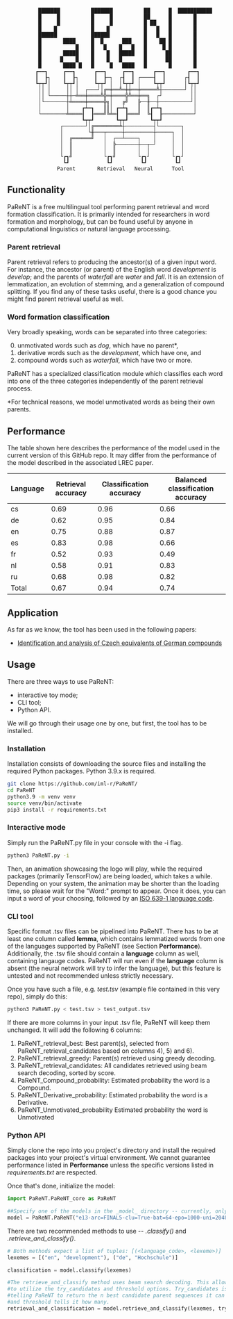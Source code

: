 ```
          ███████          ███████          ██      █  ███████████
          █     █          █     █          ██      █       █
          █     █          █     █          █ ██    █       █
          █    █           █    █           █   █   █       █
          ██████           ██████           █   █   █       █
          █       ████     █  █      ███    █    ██ █       █
          █           █    █   █    █   █   █     █ █       █
          █       █████    █    █   █████   █      ██       █
          █      █    █    █    █   █       █      ██       █
          █       ████ █   █     █   ████   █       █       █
         ┏━━┓     ┏━━┓      ┏━━┓     ┏━━┓      ┏━━┓       ┏━━┓
         ┃  ┠┐    ┃  ┠┐     ┃  ┠─┐  ┌┨  ┃ ┌────┨  ┃      ┌┨  ┃
         ┗┯┯┛│    ┗┯┯┛│     ┗┯┯┛ │  │┗┯┯┛ │    ┗┯┯┛      │┗┯┯┛
          ││ │     ││ │  ┌───┘│╔═╪══╩═╪╪══╪═════╩┼───────┘ ││
          ││ └─────┼┼─╧══╪════╩╬═╪════╬╩══╪══╗  ┌┘         ││
          │└───────┼╧════╪═════╬╗│   ╔╝   ╠──╫──┼──────────┘│
          │        │    ┏┷━┓   ║║│ ┏━┷┓   ║  ║┏━┷┓          │
          └────────╧════┨  ┠═══╝╚╧═┨  ┠═══╝  ╚┨  ┠──────────┘
                        ┗┯┯┛       ┗┯┯┛       ┗┯┯┛
                 ┌───────┘│╔════════╧┼─────────┤└───────┐
                 │        └╫───┬─────┼─────────┼─────┐  │
                 │  ╔══════╝   │  ┌──┴────┐    │     │  │
                 │  ║          │  ╠───────┼──┬─┘     │  │
                 │  ║          │  ║       │  │       │  │
                 └┏┓╝          └┏┓╝       └┏┓┘       └┏┓┘
                  ┗┛            ┗┛         ┗┛         ┗┛
                Parent       Retrieval   Neural      Tool
```

## Functionality

PaReNT is a free multilingual tool performing parent retrieval and word formation classification. 
It is primarily intended for researchers in word formation and morphology, but can be found useful by anyone in computational linguistics or natural language processing.

### Parent retrieval
Parent retrieval refers to producing the ancestor(s) of a given input word. For instance, the ancestor (or parent) of the English word _development_ is _develop_; and the parents of _waterfall_ are _water_ and _fall_. It is an extension of lemmatization, an evolution of stemming, and a generalization of compound splitting. If you find any of these tasks useful, there is a good chance you might find parent retrieval useful as well.

### Word formation classification
Very broadly speaking, words can be separated into three categories: 

 0. unmotivated words such as _dog_, which have no parent*,
 1. derivative words such as the _development_, which have one, and
 2. compound words such as _waterfall_, which have two or more. 

PaReNT has a specialized classification module which classifies each word into one of the three categories independently of the parent retrieval process.

*For technical reasons, we model unmotivated words as being their own parents.

## Performance
The table shown here describes the performance of the model used in the current version of this GitHub repo. 
It may differ from the performance of the model described in the associated LREC paper.


| Language | Retrieval accuracy | Classification accuracy | Balanced classification accuracy |
|----------|--------------------|-------------------------|----------------------------------|
|    cs    |        0.69        | 0.96                    |               0.66               |
|    de    |        0.62        | 0.95                    |               0.84               |
|    en    |        0.75        | 0.88                    |               0.87               |
|    es    |        0.83        | 0.98                    |               0.66               |
|    fr    |        0.52        | 0.93                    |               0.49               |
|    nl    |        0.58        | 0.91                    |               0.83               |
|    ru    |        0.68        | 0.98                    |               0.82               |
|  Total   |        0.67        | 0.94                    |               0.74               |

## Application
As far as we know, the tool has been used in the following papers:

- [Identification and analysis of Czech equivalents of German compounds](https://dspace.cuni.cz/bitstream/handle/20.500.11956/127960/130309002.pdf?sequence=1&isAllowed=y)

## Usage
There are three ways to use PaReNT:

- interactive toy mode;
- CLI tool;
- Python API.

We will go through their usage one by one, but first, the tool has to be installed.

### Installation
Installation consists of downloading the source files and installing the required Python packages. Python 3.9.x is required.

```bash
git clone https://github.com/iml-r/PaReNT/
cd PaReNT
python3.9 -m venv venv
source venv/bin/activate
pip3 install -r requirements.txt
```

### Interactive mode
Simply run the PaReNT.py file in your console with the -i flag.

```bash
python3 PaReNT.py -i
```

Then, an animation showcasing the logo will play, while the required packages (primarily TensorFlow) are being loaded, which takes a while. 
Depending on your system, the animation may be shorter than the loading time, so please wait for the "Word:" prompt to appear.
Once it does, you can input a word of your choosing, followed by an [ISO 639-1 language code](https://www.loc.gov/standards/iso639-2/php/code_list.php).

### CLI tool
Specific format .tsv files can be pipelined into PaReNT. There has to be at least one column called **lemma**, which contains lemmatized words from one of the languages supported by PaReNT (see Section **Performance**).
Additionally, the .tsv file should contain a **language** column as well, containing langauge codes. PaReNT will run even if the **language** column is absent (the neural network will try to infer the language), but this feature is untested and not recommended unless strictly necessary.

Once you have such a file, e.g. _test.tsv_ (example file contained in this very repo), simply do this:

```bash
python3 PaReNT.py < test.tsv > test_output.tsv
```

If there are more columns in your input .tsv file, PaReNT will keep them unchanged. It will add the following 6 columns:

1) PaReNT_retrieval_best:                Best parent(s), selected from PaReNT_retrieval_candidates based on columns 4), 5) and 6).
2) PaReNT_retrieval_greedy:              Parent(s) retrieved using greedy decoding.
3) PaReNT_retrieval_candidates:          All candidates retrieved using beam search decoding, sorted by score.
4) PaReNT_Compound_probability:          Estimated probability the word is a Compound.
5) PaReNT_Derivative_probability:        Estimated probability the word is a Derivative.
6) PaReNT_Unmotivated_probability        Estimated probability the word is Unmotivated

### Python API
Simply clone the repo into you project's directory and install the required packages into your project's virtual environment. We cannot guarantee performance listed in **Performance** unless the specific versions listed in _requirements.txt_ are respected.

Once that's done, initialize the model:

```python
import PaReNT.PaReNT_core as PaReNT

##Specify one of the models in the _model_ directory -- currently, only one is available
model = PaReNT.PaReNT("e13-arc=FINAL5-clu=True-bat=64-epo=1000-uni=2048-att=512-cha=64-tes=0-tra=1-len=0.0-fra=1-lr=0.0001-opt=Adam-dro=0.2-rec=0.5-l=l1-use=1-neu=0-neu=0-sem=0")
```
There are two recommended methods to use -- _.classify()_ and _.retrieve_and_classify()_. 

```python
# Both methods expect a list of tuples: [(<language_code>, <lexeme>)]
lexemes = [("en", "development"), ("de", "Hochschule")]

classification = model.classify(lexemes)

#The retrieve_and_classify method uses beam search decoding. This allows you
#to utilize the try_candidates and threshold options. Try_candidates is an integer
#telling PaReNT to return the n best candidate parent sequences it can guess,
#and threshold tells it how many.  
retrieval_and_classification = model.retrieve_and_classify(lexemes, try_candidates=True, threshold=10)
```
